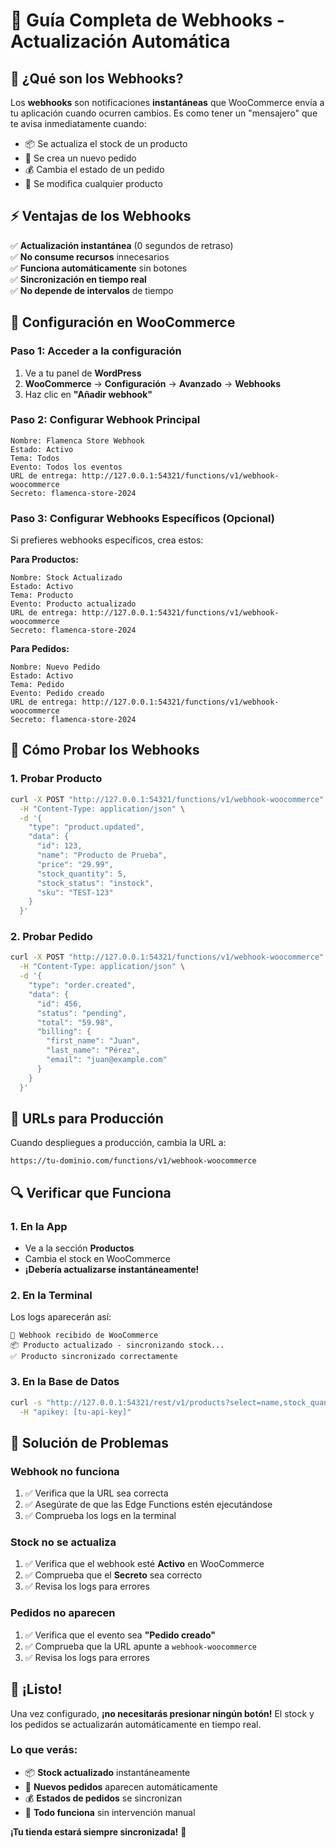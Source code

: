 # 🚀 Guía Completa de Webhooks - Actualización Automática

## 🎯 ¿Qué son los Webhooks?

Los **webhooks** son notificaciones **instantáneas** que WooCommerce envía a tu aplicación cuando ocurren cambios. Es como tener un "mensajero" que te avisa inmediatamente cuando:
- 📦 Se actualiza el stock de un producto
- 🛒 Se crea un nuevo pedido
- 💰 Cambia el estado de un pedido
- 📝 Se modifica cualquier producto

## ⚡ Ventajas de los Webhooks

✅ **Actualización instantánea** (0 segundos de retraso)  
✅ **No consume recursos** innecesarios  
✅ **Funciona automáticamente** sin botones  
✅ **Sincronización en tiempo real**  
✅ **No depende de intervalos** de tiempo  

## 🔧 Configuración en WooCommerce

### Paso 1: Acceder a la configuración
1. Ve a tu panel de **WordPress**
2. **WooCommerce** → **Configuración** → **Avanzado** → **Webhooks**
3. Haz clic en **"Añadir webhook"**

### Paso 2: Configurar Webhook Principal
```
Nombre: Flamenca Store Webhook
Estado: Activo
Tema: Todos
Evento: Todos los eventos
URL de entrega: http://127.0.0.1:54321/functions/v1/webhook-woocommerce
Secreto: flamenca-store-2024
```

### Paso 3: Configurar Webhooks Específicos (Opcional)
Si prefieres webhooks específicos, crea estos:

**Para Productos:**
```
Nombre: Stock Actualizado
Estado: Activo
Tema: Producto
Evento: Producto actualizado
URL de entrega: http://127.0.0.1:54321/functions/v1/webhook-woocommerce
Secreto: flamenca-store-2024
```

**Para Pedidos:**
```
Nombre: Nuevo Pedido
Estado: Activo
Tema: Pedido
Evento: Pedido creado
URL de entrega: http://127.0.0.1:54321/functions/v1/webhook-woocommerce
Secreto: flamenca-store-2024
```

## 🧪 Cómo Probar los Webhooks

### 1. Probar Producto
```bash
curl -X POST "http://127.0.0.1:54321/functions/v1/webhook-woocommerce" \
  -H "Content-Type: application/json" \
  -d '{
    "type": "product.updated",
    "data": {
      "id": 123,
      "name": "Producto de Prueba",
      "price": "29.99",
      "stock_quantity": 5,
      "stock_status": "instock",
      "sku": "TEST-123"
    }
  }'
```

### 2. Probar Pedido
```bash
curl -X POST "http://127.0.0.1:54321/functions/v1/webhook-woocommerce" \
  -H "Content-Type: application/json" \
  -d '{
    "type": "order.created",
    "data": {
      "id": 456,
      "status": "pending",
      "total": "59.98",
      "billing": {
        "first_name": "Juan",
        "last_name": "Pérez",
        "email": "juan@example.com"
      }
    }
  }'
```

## 📱 URLs para Producción

Cuando despliegues a producción, cambia la URL a:
```
https://tu-dominio.com/functions/v1/webhook-woocommerce
```

## 🔍 Verificar que Funciona

### 1. En la App
- Ve a la sección **Productos**
- Cambia el stock en WooCommerce
- **¡Debería actualizarse instantáneamente!**

### 2. En la Terminal
Los logs aparecerán así:
```
🔔 Webhook recibido de WooCommerce
📦 Producto actualizado - sincronizando stock...
✅ Producto sincronizado correctamente
```

### 3. En la Base de Datos
```bash
curl -s "http://127.0.0.1:54321/rest/v1/products?select=name,stock_quantity" \
  -H "apikey: [tu-api-key]"
```

## 🚨 Solución de Problemas

### Webhook no funciona
1. ✅ Verifica que la URL sea correcta
2. ✅ Asegúrate de que las Edge Functions estén ejecutándose
3. ✅ Comprueba los logs en la terminal

### Stock no se actualiza
1. ✅ Verifica que el webhook esté **Activo** en WooCommerce
2. ✅ Comprueba que el **Secreto** sea correcto
3. ✅ Revisa los logs para errores

### Pedidos no aparecen
1. ✅ Verifica que el evento sea **"Pedido creado"**
2. ✅ Comprueba que la URL apunte a `webhook-woocommerce`
3. ✅ Revisa los logs para errores

## 🎉 ¡Listo!

Una vez configurado, **¡no necesitarás presionar ningún botón!** El stock y los pedidos se actualizarán automáticamente en tiempo real.

### Lo que verás:
- 📦 **Stock actualizado** instantáneamente
- 🛒 **Nuevos pedidos** aparecen automáticamente
- 💰 **Estados de pedidos** se sincronizan
- 🔄 **Todo funciona** sin intervención manual

**¡Tu tienda estará siempre sincronizada!** 🚀
